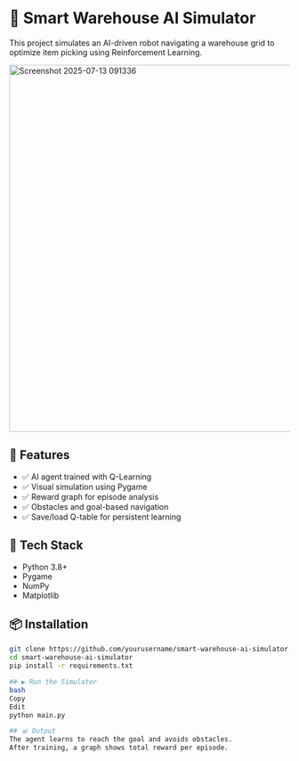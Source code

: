 # 🤖 Smart Warehouse AI Simulator

This project simulates an AI-driven robot navigating a warehouse grid to optimize item picking using Reinforcement Learning.

<img width="622" height="659" alt="Screenshot 2025-07-13 091336" src="https://github.com/user-attachments/assets/cd3e81ea-54bc-449d-be70-b9894a9fe694" />

## 🚀 Features

- ✅ AI agent trained with Q-Learning
- ✅ Visual simulation using Pygame
- ✅ Reward graph for episode analysis
- ✅ Obstacles and goal-based navigation
- ✅ Save/load Q-table for persistent learning

## 🧠 Tech Stack

- Python 3.8+
- Pygame
- NumPy
- Matplotlib

## 📦 Installation

```bash
git clone https://github.com/yourusername/smart-warehouse-ai-simulator.git
cd smart-warehouse-ai-simulator
pip install -r requirements.txt

## ▶️ Run the Simulator
bash
Copy
Edit
python main.py

## 📊 Output
The agent learns to reach the goal and avoids obstacles.
After training, a graph shows total reward per episode.

